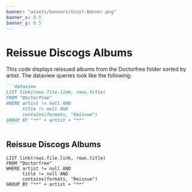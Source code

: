 ```yaml
---
banner: "assets/banners/Vinyl-Banner.png"
banner_x: 0.5
banner_y: 0.5
---
```


# Reissue Discogs Albums

This code displays reissued albums from the Doctorfree folder sorted by artist. The dataview queries look like the following:

````markdown
```dataview
LIST link(rows.file.link, rows.title)
FROM "Doctorfree"
WHERE artist != null AND
      title != null AND
      contains(formats, "Reissue")
GROUP BY "**" + artist + "**"
```
````

## Reissue Discogs Albums

```dataview
LIST link(rows.file.link, rows.title)
FROM "Doctorfree"
WHERE artist != null AND
      title != null AND
      contains(formats, "Reissue")
GROUP BY "**" + artist + "**"
```
